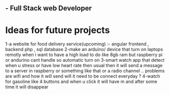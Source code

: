 ## - Full Stack web Developer
# Ideas for future projects 
1-a website for food delivery service(upcoming) :- angular frontend , backend php , sql database
2-make an arduino/ device that turn on laptops remotly when i want to have a high load to do like 8gb ram but raspberry pi or andurino cant handle so automatic turn on
3-smart watch app that detect when u stress or have low heart rate then usual then it will send a message to a server in raspberry or something like that or a radio channel .. problems are wifi and how it will send will it need to be connect everyday ?
4-watch for gasoline like 4 buttons and when u click it will have m and after some time it will disappear 
